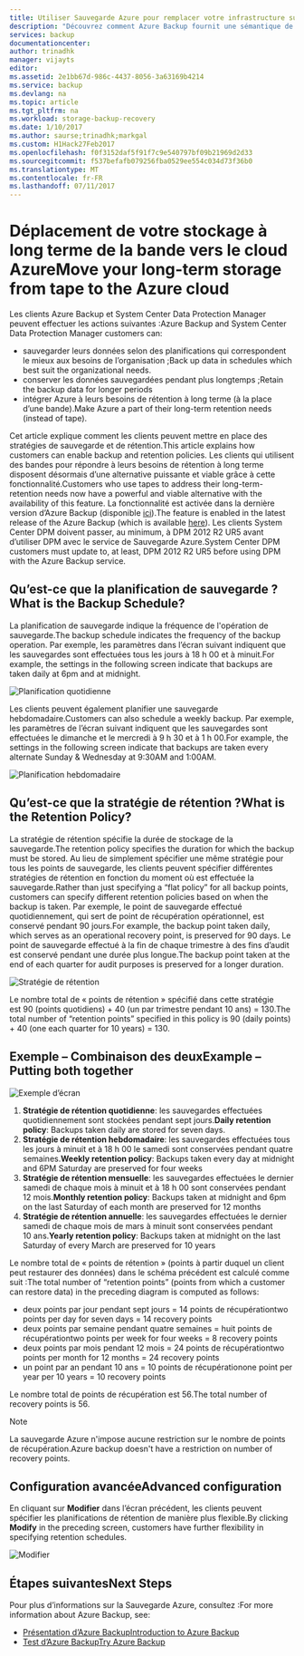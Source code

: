 ```yaml
---
title: Utiliser Sauvegarde Azure pour remplacer votre infrastructure sur bande | Microsoft Docs
description: "Découvrez comment Azure Backup fournit une sémantique de type bande qui permet de sauvegarder et de restaurer des données dans Azure."
services: backup
documentationcenter: 
author: trinadhk
manager: vijayts
editor: 
ms.assetid: 2e1bb67d-986c-4437-8056-3a63169b4214
ms.service: backup
ms.devlang: na
ms.topic: article
ms.tgt_pltfrm: na
ms.workload: storage-backup-recovery
ms.date: 1/10/2017
ms.author: saurse;trinadhk;markgal
ms.custom: H1Hack27Feb2017
ms.openlocfilehash: f0f3152daf5f91f7c9e540797bf09b21969d2d33
ms.sourcegitcommit: f537befafb079256fba0529ee554c034d73f36b0
ms.translationtype: MT
ms.contentlocale: fr-FR
ms.lasthandoff: 07/11/2017
---
```

# <a name="move-your-long-term-storage-from-tape-to-the-azure-cloud"></a><span data-ttu-id="c0d0b-103">Déplacement de votre stockage à long terme de la bande vers le cloud Azure</span><span class="sxs-lookup"><span data-stu-id="c0d0b-103">Move your long-term storage from tape to the Azure cloud</span></span>
<span data-ttu-id="c0d0b-104">Les clients Azure Backup et System Center Data Protection Manager peuvent effectuer les actions suivantes :</span><span class="sxs-lookup"><span data-stu-id="c0d0b-104">Azure Backup and System Center Data Protection Manager customers can:</span></span>

* <span data-ttu-id="c0d0b-105">sauvegarder leurs données selon des planifications qui correspondent le mieux aux besoins de l’organisation ;</span><span class="sxs-lookup"><span data-stu-id="c0d0b-105">Back up data in schedules which best suit the organizational needs.</span></span>
* <span data-ttu-id="c0d0b-106">conserver les données sauvegardées pendant plus longtemps ;</span><span class="sxs-lookup"><span data-stu-id="c0d0b-106">Retain the backup data for longer periods</span></span>
* <span data-ttu-id="c0d0b-107">intégrer Azure à leurs besoins de rétention à long terme (à la place d’une bande).</span><span class="sxs-lookup"><span data-stu-id="c0d0b-107">Make Azure a part of their long-term retention needs (instead of tape).</span></span>

<span data-ttu-id="c0d0b-108">Cet article explique comment les clients peuvent mettre en place des stratégies de sauvegarde et de rétention.</span><span class="sxs-lookup"><span data-stu-id="c0d0b-108">This article explains how customers can enable backup and retention policies.</span></span> <span data-ttu-id="c0d0b-109">Les clients qui utilisent des bandes pour répondre à leurs besoins de rétention à long terme disposent désormais d’une alternative puissante et viable grâce à cette fonctionnalité.</span><span class="sxs-lookup"><span data-stu-id="c0d0b-109">Customers who use tapes to address their long-term-retention needs now have a powerful and viable alternative with the availability of this feature.</span></span> <span data-ttu-id="c0d0b-110">La fonctionnalité est activée dans la dernière version d’Azure Backup (disponible [ici](http://aka.ms/azurebackup_agent)).</span><span class="sxs-lookup"><span data-stu-id="c0d0b-110">The feature is enabled in the latest release of the Azure Backup (which is available [here](http://aka.ms/azurebackup_agent)).</span></span> <span data-ttu-id="c0d0b-111">Les clients System Center DPM doivent passer, au minimum, à DPM 2012 R2 UR5 avant d’utiliser DPM avec le service de Sauvegarde Azure.</span><span class="sxs-lookup"><span data-stu-id="c0d0b-111">System Center DPM customers must update to, at least, DPM 2012 R2 UR5 before using DPM with the Azure Backup service.</span></span>

## <a name="what-is-the-backup-schedule"></a><span data-ttu-id="c0d0b-112">Qu’est-ce que la planification de sauvegarde ?</span><span class="sxs-lookup"><span data-stu-id="c0d0b-112">What is the Backup Schedule?</span></span>
<span data-ttu-id="c0d0b-113">La planification de sauvegarde indique la fréquence de l'opération de sauvegarde.</span><span class="sxs-lookup"><span data-stu-id="c0d0b-113">The backup schedule indicates the frequency of the backup operation.</span></span> <span data-ttu-id="c0d0b-114">Par exemple, les paramètres dans l’écran suivant indiquent que les sauvegardes sont effectuées tous les jours à 18 h 00 et à minuit.</span><span class="sxs-lookup"><span data-stu-id="c0d0b-114">For example, the settings in the following screen indicate that backups are taken daily at 6pm and at midnight.</span></span>

![Planification quotidienne](./media/backup-azure-backup-cloud-as-tape/dailybackupschedule.png)

<span data-ttu-id="c0d0b-116">Les clients peuvent également planifier une sauvegarde hebdomadaire.</span><span class="sxs-lookup"><span data-stu-id="c0d0b-116">Customers can also schedule a weekly backup.</span></span> <span data-ttu-id="c0d0b-117">Par exemple, les paramètres de l’écran suivant indiquent que les sauvegardes sont effectuées le dimanche et le mercredi à 9 h 30 et à 1 h 00.</span><span class="sxs-lookup"><span data-stu-id="c0d0b-117">For example, the settings in the following screen indicate that backups are taken every alternate Sunday & Wednesday at 9:30AM and 1:00AM.</span></span>

![Planification hebdomadaire](./media/backup-azure-backup-cloud-as-tape/weeklybackupschedule.png)

## <a name="what-is-the-retention-policy"></a><span data-ttu-id="c0d0b-119">Qu’est-ce que la stratégie de rétention ?</span><span class="sxs-lookup"><span data-stu-id="c0d0b-119">What is the Retention Policy?</span></span>
<span data-ttu-id="c0d0b-120">La stratégie de rétention spécifie la durée de stockage de la sauvegarde.</span><span class="sxs-lookup"><span data-stu-id="c0d0b-120">The retention policy specifies the duration for which the backup must be stored.</span></span> <span data-ttu-id="c0d0b-121">Au lieu de simplement spécifier une même stratégie pour tous les points de sauvegarde, les clients peuvent spécifier différentes stratégies de rétention en fonction du moment où est effectuée la sauvegarde.</span><span class="sxs-lookup"><span data-stu-id="c0d0b-121">Rather than just specifying a “flat policy” for all backup points, customers can specify different retention policies based on when the backup is taken.</span></span> <span data-ttu-id="c0d0b-122">Par exemple, le point de sauvegarde effectué quotidiennement, qui sert de point de récupération opérationnel, est conservé pendant 90 jours.</span><span class="sxs-lookup"><span data-stu-id="c0d0b-122">For example, the backup point taken daily, which serves as an operational recovery point, is preserved for 90 days.</span></span> <span data-ttu-id="c0d0b-123">Le point de sauvegarde effectué à la fin de chaque trimestre à des fins d’audit est conservé pendant une durée plus longue.</span><span class="sxs-lookup"><span data-stu-id="c0d0b-123">The backup point taken at the end of each quarter for audit purposes is preserved for a longer duration.</span></span>

![Stratégie de rétention](./media/backup-azure-backup-cloud-as-tape/retentionpolicy.png)

<span data-ttu-id="c0d0b-125">Le nombre total de « points de rétention » spécifié dans cette stratégie est 90 (points quotidiens) + 40 (un par trimestre pendant 10 ans) = 130.</span><span class="sxs-lookup"><span data-stu-id="c0d0b-125">The total number of “retention points” specified in this policy is 90 (daily points) + 40 (one each quarter for 10 years) = 130.</span></span>

## <a name="example--putting-both-together"></a><span data-ttu-id="c0d0b-126">Exemple – Combinaison des deux</span><span class="sxs-lookup"><span data-stu-id="c0d0b-126">Example – Putting both together</span></span>
![Exemple d’écran](./media/backup-azure-backup-cloud-as-tape/samplescreen.png)

1. <span data-ttu-id="c0d0b-128">**Stratégie de rétention quotidienne**: les sauvegardes effectuées quotidiennement sont stockées pendant sept jours.</span><span class="sxs-lookup"><span data-stu-id="c0d0b-128">**Daily retention policy**: Backups taken daily are stored for seven days.</span></span>
2. <span data-ttu-id="c0d0b-129">**Stratégie de rétention hebdomadaire**: les sauvegardes effectuées tous les jours à minuit et à 18 h 00 le samedi sont conservées pendant quatre semaines.</span><span class="sxs-lookup"><span data-stu-id="c0d0b-129">**Weekly retention policy**: Backups taken every day at midnight and 6PM Saturday are preserved for four weeks</span></span>
3. <span data-ttu-id="c0d0b-130">**Stratégie de rétention mensuelle**: les sauvegardes effectuées le dernier samedi de chaque mois à minuit et à 18 h 00 sont conservées pendant 12 mois.</span><span class="sxs-lookup"><span data-stu-id="c0d0b-130">**Monthly retention policy**: Backups taken at midnight and 6pm on the last Saturday of each month are preserved for 12 months</span></span>
4. <span data-ttu-id="c0d0b-131">**Stratégie de rétention annuelle**: les sauvegardes effectuées le dernier samedi de chaque mois de mars à minuit sont conservées pendant 10 ans.</span><span class="sxs-lookup"><span data-stu-id="c0d0b-131">**Yearly retention policy**: Backups taken at midnight on the last Saturday of every March are preserved for 10 years</span></span>

<span data-ttu-id="c0d0b-132">Le nombre total de « points de rétention » (points à partir duquel un client peut restaurer des données) dans le schéma précédent est calculé comme suit :</span><span class="sxs-lookup"><span data-stu-id="c0d0b-132">The total number of “retention points” (points from which a customer can restore data) in the preceding diagram is computed as follows:</span></span>

* <span data-ttu-id="c0d0b-133">deux points par jour pendant sept jours = 14 points de récupération</span><span class="sxs-lookup"><span data-stu-id="c0d0b-133">two points per day for seven days = 14 recovery points</span></span>
* <span data-ttu-id="c0d0b-134">deux points par semaine pendant quatre semaines = huit points de récupération</span><span class="sxs-lookup"><span data-stu-id="c0d0b-134">two points per week for four weeks = 8 recovery points</span></span>
* <span data-ttu-id="c0d0b-135">deux points par mois pendant 12 mois = 24 points de récupération</span><span class="sxs-lookup"><span data-stu-id="c0d0b-135">two points per month for 12 months = 24 recovery points</span></span>
* <span data-ttu-id="c0d0b-136">un point par an pendant 10 ans = 10 points de récupération</span><span class="sxs-lookup"><span data-stu-id="c0d0b-136">one point per year per 10 years = 10 recovery points</span></span>

<span data-ttu-id="c0d0b-137">Le nombre total de points de récupération est 56.</span><span class="sxs-lookup"><span data-stu-id="c0d0b-137">The total number of recovery points is 56.</span></span>

> [!NOTE]
> <span data-ttu-id="c0d0b-138">La sauvegarde Azure n'impose aucune restriction sur le nombre de points de récupération.</span><span class="sxs-lookup"><span data-stu-id="c0d0b-138">Azure backup doesn't have a restriction on number of recovery points.</span></span>
>
>

## <a name="advanced-configuration"></a><span data-ttu-id="c0d0b-139">Configuration avancée</span><span class="sxs-lookup"><span data-stu-id="c0d0b-139">Advanced configuration</span></span>
<span data-ttu-id="c0d0b-140">En cliquant sur **Modifier** dans l’écran précédent, les clients peuvent spécifier les planifications de rétention de manière plus flexible.</span><span class="sxs-lookup"><span data-stu-id="c0d0b-140">By clicking **Modify** in the preceding screen, customers have further flexibility in specifying retention schedules.</span></span>

![Modifier](./media/backup-azure-backup-cloud-as-tape/modify.png)

## <a name="next-steps"></a><span data-ttu-id="c0d0b-142">Étapes suivantes</span><span class="sxs-lookup"><span data-stu-id="c0d0b-142">Next Steps</span></span>
<span data-ttu-id="c0d0b-143">Pour plus d’informations sur la Sauvegarde Azure, consultez :</span><span class="sxs-lookup"><span data-stu-id="c0d0b-143">For more information about Azure Backup, see:</span></span>

* [<span data-ttu-id="c0d0b-144">Présentation d’Azure Backup</span><span class="sxs-lookup"><span data-stu-id="c0d0b-144">Introduction to Azure Backup</span></span>](backup-introduction-to-azure-backup.md)
* [<span data-ttu-id="c0d0b-145">Test d’Azure Backup</span><span class="sxs-lookup"><span data-stu-id="c0d0b-145">Try Azure Backup</span></span>](backup-try-azure-backup-in-10-mins.md)
